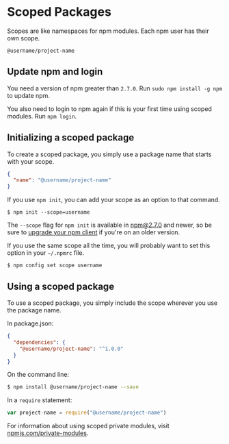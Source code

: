 <!--
title: 13 - Working with scoped packages
featured: true
-->

# Scoped Packages

Scopes are like namespaces for npm modules. Each npm user has their own scope.

```
@username/project-name
```

## Update npm and login

You need a version of npm greater than `2.7.0`. Run `sudo npm install -g npm` to update npm.

You also need to login to npm again if this is your first time using scoped modules. Run `npm login`.

## Initializing a scoped package

To create a scoped package, you simply use a package name that starts with your scope.

```json
{
  "name": "@username/project-name"
}
```

If you use `npm init`, you can add your scope as an option to that command.

```
$ npm init --scope=username
```

The `--scope` flag for `npm init` is available in npm@2.7.0 and newer, so be sure to [upgrade your npm client](https://docs.npmjs.com/getting-started/installing-node#updating-npm) if you're on an older version.

If you use the same scope all the time, you will probably want to set this option in your `~/.npmrc` file.

```
$ npm config set scope username
```

## Using a scoped package

To use a scoped package, you simply include the scope wherever you use the package name.

In package.json:

```json
{
  "dependencies": {
    "@username/project-name": "^1.0.0"
  }
}
```

On the command line:

```sh
$ npm install @username/project-name --save
```

In a `require` statement:

```js
var project-name = require("@username/project-name")
```

For information about using scoped private modules, visit [npmjs.com/private-modules](https://www.npmjs.com/private-modules).

